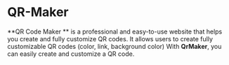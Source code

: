 # QR-Maker
**QR Code Maker ** is a professional and easy-to-use website that helps you create and fully customize QR codes.  It allows users to create fully customizable QR codes (color, link, background color) With **QrMaker**, you can easily create and customize a QR code.
